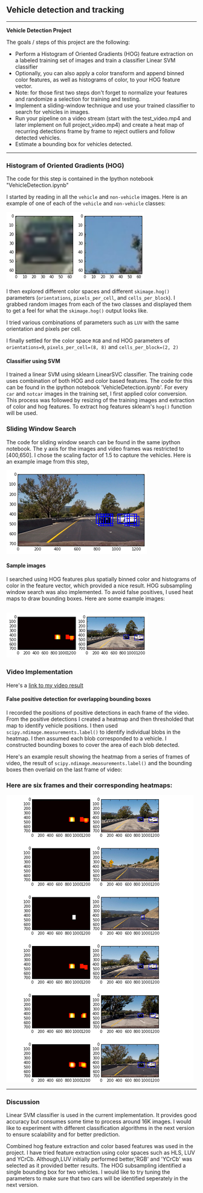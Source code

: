 ## Vehicle detection and tracking

---

**Vehicle Detection Project**

The goals / steps of this project are the following:

* Perform a Histogram of Oriented Gradients (HOG) feature extraction on a labeled training set of images and train a classifier Linear SVM classifier
* Optionally, you can also apply a color transform and append binned color features, as well as histograms of color, to your HOG feature vector. 
* Note: for those first two steps don't forget to normalize your features and randomize a selection for training and testing.
* Implement a sliding-window technique and use your trained classifier to search for vehicles in images.
* Run your pipeline on a video stream (start with the test_video.mp4 and later implement on full project_video.mp4) and create a heat map of recurring detections frame by frame to reject outliers and follow detected vehicles.
* Estimate a bounding box for vehicles detected.

[//]: # (Image References)
[image1]: ./images/car_not_car.png
[image3]: ./images/sliding_windows.png
[image4]: ./images/sliding_heat.png
[image5]: ./images/bboxes_and_heat.png
[video1]: ./projectvideo_output.mp4


---

### Histogram of Oriented Gradients (HOG)

The code for this step is contained in the Ipython notebook "VehicleDetection.ipynb"   

I started by reading in all the `vehicle` and `non-vehicle` images.  Here is an example of one of each of the `vehicle` and `non-vehicle` classes:

![alt text][image1]

I then explored different color spaces and different `skimage.hog()` parameters (`orientations`, `pixels_per_cell`, and `cells_per_block`).  I grabbed random images from each of the two classes and displayed them to get a feel for what the `skimage.hog()` output looks like.


I tried various combinations of parameters such as `LUV` with the same orientation and pixels per cell. 

I finally settled for the color space `RGB` and nd HOG parameters of `orientations=9`, `pixels_per_cell=(8, 8)` and `cells_per_block=(2, 2)`


####  Classifier using SVM 

I trained a linear SVM using sklearn LinearSVC classifier. The training code uses combination of both HOG and color based features. The code for this can be found in the ipython notebook 'VehicleDetection.ipynb'. For every `car` and `notcar` images in the training set, I first applied color conversion. This process was followed by resizing of the training images and extraction of color and hog features. To extract hog features sklearn's  `hog()` function will be used. 

### Sliding Window Search

The code for sliding window search can be found in the same ipython notebook. The y axis for the images and video frames was restricted to [400,650]. I chose the scaling factor of 1.5 to capture the vehicles. Here is an example image from this step,	


![alt text][image3]

#### Sample images

I searched using HOG features plus spatially binned color and histograms of color in the feature vector, which provided a nice result. HOG subsampling window search was also implemented. To avoid false positives, I used heat maps to draw bounding boxes.  Here are some example images:

![alt text][image4]
---

### Video Implementation

Here's a [link to my video result](./project_video.mp4)


#### False positive detection for overlapping bounding boxes

I recorded the positions of positive detections in each frame of the video.  From the positive detections I created a heatmap and then thresholded that map to identify vehicle positions.  I then used `scipy.ndimage.measurements.label()` to identify individual blobs in the heatmap.  I then assumed each blob corresponded to a vehicle.  I constructed bounding boxes to cover the area of each blob detected.  

Here's an example result showing the heatmap from a series of frames of video, the result of `scipy.ndimage.measurements.label()` and the bounding boxes then overlaid on the last frame of video:

### Here are six frames and their corresponding heatmaps:

![alt text][image5]

---

### Discussion
Linear SVM classifier is used in the current implementation. It provides good accuracy but consumes some time to process around 16K images. I would like to experiment with different classification algorithms in the next version to ensure scalability and for better prediction. 

Combined hog feature extraction and color based features was used in the project. I have tried feature extraction using color spaces such as HLS, LUV and YCrCb.  Although,LUV initially performed better,'RGB' and 'YCrCb' was selected as it provided better results. The HOG subsampling identified a single bounding box for two vehicles. I would like to try tuning the parameters to make sure that two cars will be identified seperately in the next version.  

